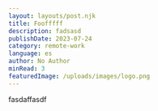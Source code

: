 ```yaml
---
layout: layouts/post.njk
title: Foofffff
description: fadsasd
publishDate: 2023-07-24
category: remote-work
language: es
author: No Author
minRead: 3
featuredImage: /uploads/images/logo.png
---
```

f﻿asdaffasdf